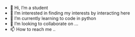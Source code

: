 - 🤫 Hi, I’m a student
- 👀 I’m interested in finding my interests by interacting here
- 🌱 I’m currently learning to code in python
- 💞️ I’m looking to collaborate on ...
- 📫 How to reach me ..

<!---
paum19/paum19 is a ✨ special ✨ repository because its `README.md` (this file) appears on your GitHub profile.
You can click the Preview link to take a look at your changes.
--->

